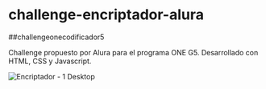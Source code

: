 # challenge-encriptador-alura
##challengeonecodificador5

Challenge propuesto por Alura para el programa ONE G5.
Desarrollado con HTML, CSS y Javascript.


![Encriptador - 1 Desktop](https://github.com/niicodeer/challenge-encriptador-alura/assets/97641886/855700f6-7ce9-4196-9490-23c7b4741000)
